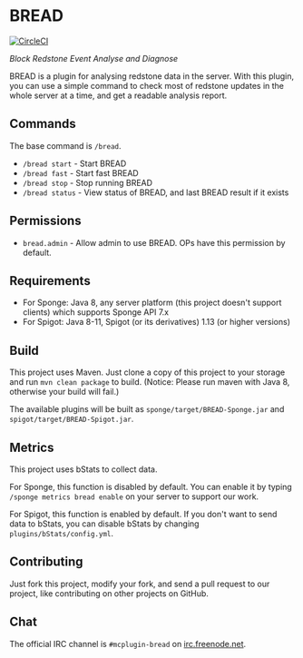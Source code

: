 # BREAD
[![CircleCI](https://circleci.com/gh/neworldmc/BREAD.svg?style=svg)](https://circleci.com/gh/neworldmc/BREAD)

*Block Redstone Event Analyse and Diagnose*

BREAD is a plugin for analysing redstone data in the server. With this plugin, you can use a simple command to check most of redstone updates in the whole server at a time, and get a readable analysis report.

## Commands
The base command is `/bread`.

- `/bread start` - Start BREAD
- `/bread fast` - Start fast BREAD
- `/bread stop` - Stop running BREAD
- `/bread status` - View status of BREAD, and last BREAD result if it exists

## Permissions
- `bread.admin` - Allow admin to use BREAD. OPs have this permission by default.

## Requirements
- For Sponge: Java 8, any server platform (this project doesn't support clients) which supports Sponge API 7.x
- For Spigot: Java 8-11, Spigot (or its derivatives) 1.13 (or higher versions)

## Build
This project uses Maven. Just clone a copy of this project to your storage and run `mvn clean package` to build. (Notice: Please run maven with Java 8, otherwise your build will fail.)

The available plugins will be built as `sponge/target/BREAD-Sponge.jar` and `spigot/target/BREAD-Spigot.jar`.

## Metrics
This project uses bStats to collect data.

For Sponge, this function is disabled by default. You can enable it by typing `/sponge metrics bread enable` on your server to support our work.

For Spigot, this function is enabled by default. If you don't want to send data to bStats, you can disable bStats by changing `plugins/bStats/config.yml`.

## Contributing
Just fork this project, modify your fork, and send a pull request to our project, like contributing on other projects on GitHub.

## Chat
The official IRC channel is `#mcplugin-bread` on [irc.freenode.net](https://webchat.freenode.net/).
